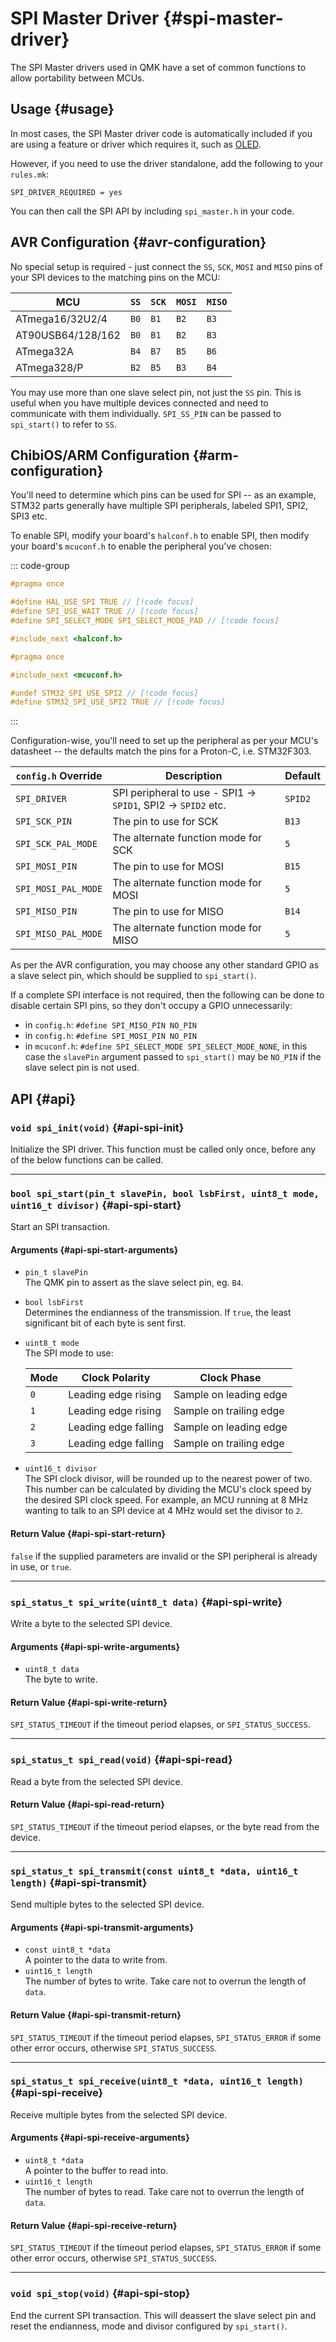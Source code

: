 # SPI Master Driver {#spi-master-driver}

The SPI Master drivers used in QMK have a set of common functions to allow portability between MCUs.

## Usage {#usage}

In most cases, the SPI Master driver code is automatically included if you are using a feature or driver which requires it, such as [OLED](../features/oled_driver).

However, if you need to use the driver standalone, add the following to your `rules.mk`:

```make
SPI_DRIVER_REQUIRED = yes
```

You can then call the SPI API by including `spi_master.h` in your code.

## AVR Configuration {#avr-configuration}

No special setup is required - just connect the `SS`, `SCK`, `MOSI` and `MISO` pins of your SPI devices to the matching pins on the MCU:

|MCU              |`SS`|`SCK`|`MOSI`|`MISO`|
|-----------------|----|-----|------|------|
|ATmega16/32U2/4  |`B0`|`B1` |`B2`  |`B3`  |
|AT90USB64/128/162|`B0`|`B1` |`B2`  |`B3`  |
|ATmega32A        |`B4`|`B7` |`B5`  |`B6`  |
|ATmega328/P      |`B2`|`B5` |`B3`  |`B4`  |

You may use more than one slave select pin, not just the `SS` pin. This is useful when you have multiple devices connected and need to communicate with them individually.
`SPI_SS_PIN` can be passed to `spi_start()` to refer to `SS`.

## ChibiOS/ARM Configuration {#arm-configuration}

You'll need to determine which pins can be used for SPI -- as an example, STM32 parts generally have multiple SPI peripherals, labeled SPI1, SPI2, SPI3 etc.

To enable SPI, modify your board's `halconf.h` to enable SPI, then modify your board's `mcuconf.h` to enable the peripheral you've chosen:

::: code-group
```c [halconf.h]
#pragma once

#define HAL_USE_SPI TRUE // [!code focus]
#define SPI_USE_WAIT TRUE // [!code focus]
#define SPI_SELECT_MODE SPI_SELECT_MODE_PAD // [!code focus]

#include_next <halconf.h>
```
```c [mcuconf.h]
#pragma once

#include_next <mcuconf.h>

#undef STM32_SPI_USE_SPI2 // [!code focus]
#define STM32_SPI_USE_SPI2 TRUE // [!code focus]
```
:::

Configuration-wise, you'll need to set up the peripheral as per your MCU's datasheet -- the defaults match the pins for a Proton-C, i.e. STM32F303.

|`config.h` Override|Description                                                  |Default|
|-------------------|-------------------------------------------------------------|-------|
|`SPI_DRIVER`       |SPI peripheral to use - SPI1 -> `SPID1`, SPI2 -> `SPID2` etc.|`SPID2`|
|`SPI_SCK_PIN`      |The pin to use for SCK                                       |`B13`  |
|`SPI_SCK_PAL_MODE` |The alternate function mode for SCK                          |`5`    |
|`SPI_MOSI_PIN`     |The pin to use for MOSI                                      |`B15`  |
|`SPI_MOSI_PAL_MODE`|The alternate function mode for MOSI                         |`5`    |
|`SPI_MISO_PIN`     |The pin to use for MISO                                      |`B14`  |
|`SPI_MISO_PAL_MODE`|The alternate function mode for MISO                         |`5`    |

As per the AVR configuration, you may choose any other standard GPIO as a slave select pin, which should be supplied to `spi_start()`.

If a complete SPI interface is not required, then the following can be done to disable certain SPI pins, so they don't occupy a GPIO unnecessarily:
 - in `config.h`: `#define SPI_MISO_PIN NO_PIN`
 - in `config.h`: `#define SPI_MOSI_PIN NO_PIN`
 - in `mcuconf.h`: `#define SPI_SELECT_MODE SPI_SELECT_MODE_NONE`, in this case the `slavePin` argument passed to `spi_start()` may be `NO_PIN` if the slave select pin is not used.

## API {#api}

### `void spi_init(void)` {#api-spi-init}

Initialize the SPI driver. This function must be called only once, before any of the below functions can be called.

---

### `bool spi_start(pin_t slavePin, bool lsbFirst, uint8_t mode, uint16_t divisor)` {#api-spi-start}

Start an SPI transaction.

#### Arguments {#api-spi-start-arguments}

 - `pin_t slavePin`  
   The QMK pin to assert as the slave select pin, eg. `B4`.
 - `bool lsbFirst`  
   Determines the endianness of the transmission. If `true`, the least significant bit of each byte is sent first.
 - `uint8_t mode`  
   The SPI mode to use:

   |Mode|Clock Polarity      |Clock Phase            |
   |----|--------------------|-----------------------|
   |`0` |Leading edge rising |Sample on leading edge |
   |`1` |Leading edge rising |Sample on trailing edge|
   |`2` |Leading edge falling|Sample on leading edge |
   |`3` |Leading edge falling|Sample on trailing edge|

 - `uint16_t divisor`  
   The SPI clock divisor, will be rounded up to the nearest power of two. This number can be calculated by dividing the MCU's clock speed by the desired SPI clock speed. For example, an MCU running at 8 MHz wanting to talk to an SPI device at 4 MHz would set the divisor to `2`.

#### Return Value {#api-spi-start-return}

`false` if the supplied parameters are invalid or the SPI peripheral is already in use, or `true`.

---

### `spi_status_t spi_write(uint8_t data)` {#api-spi-write}

Write a byte to the selected SPI device.

#### Arguments {#api-spi-write-arguments}

 - `uint8_t data`  
   The byte to write.

#### Return Value {#api-spi-write-return}

`SPI_STATUS_TIMEOUT` if the timeout period elapses, or `SPI_STATUS_SUCCESS`.

---

### `spi_status_t spi_read(void)` {#api-spi-read}

Read a byte from the selected SPI device.

#### Return Value {#api-spi-read-return}

`SPI_STATUS_TIMEOUT` if the timeout period elapses, or the byte read from the device.

---

### `spi_status_t spi_transmit(const uint8_t *data, uint16_t length)` {#api-spi-transmit}

Send multiple bytes to the selected SPI device.

#### Arguments {#api-spi-transmit-arguments}

 - `const uint8_t *data`  
   A pointer to the data to write from.
 - `uint16_t length`  
   The number of bytes to write. Take care not to overrun the length of `data`.

#### Return Value {#api-spi-transmit-return}

`SPI_STATUS_TIMEOUT` if the timeout period elapses, `SPI_STATUS_ERROR` if some other error occurs, otherwise `SPI_STATUS_SUCCESS`.

---

### `spi_status_t spi_receive(uint8_t *data, uint16_t length)` {#api-spi-receive}

Receive multiple bytes from the selected SPI device.

#### Arguments {#api-spi-receive-arguments}

 - `uint8_t *data`  
   A pointer to the buffer to read into.
 - `uint16_t length`  
   The number of bytes to read. Take care not to overrun the length of `data`.

#### Return Value {#api-spi-receive-return}

`SPI_STATUS_TIMEOUT` if the timeout period elapses, `SPI_STATUS_ERROR` if some other error occurs, otherwise `SPI_STATUS_SUCCESS`.

---

### `void spi_stop(void)` {#api-spi-stop}

End the current SPI transaction. This will deassert the slave select pin and reset the endianness, mode and divisor configured by `spi_start()`.
